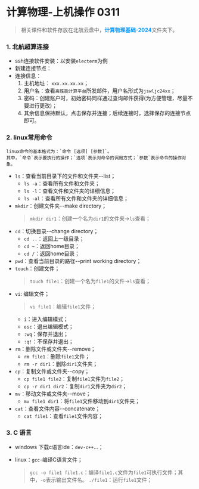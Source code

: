 # 计算物理-上机操作 0311
>相关课件和软件存放在北航云盘中，<font color=0099ff><b>计算物理基础-2024</b></font>文件夹下。
### 1. 北航超算连接
- ssh连接软件安装：以安装`electerm`为例
- 新建连接节点：
- 连接信息：
  1. 主机地址：
     `xxx.xx.xx.xx`；
  2. 用户名：查看`高性能计算平台`所发邮件，用户名形式为`jswljc24xx`；
  3. 密码：创建账户时，初始密码同样通过查询邮件获得(为方便管理，尽量不要进行更改)；
  4. 其余信息保持默认，点击保存并连接；后续连接时，选择保存的连接节点即可。 
### 2. linux常用命令
    linux命令的基本格式为：`命令 [选项] [参数]`。
    其中，`命令`表示要执行的操作；`选项`表示对命令的调用方式；`参数`表示命令的操作对象。
- `ls`：查看当前目录下的文件和文件夹--list；
  - `ls -a`：查看所有文件和文件夹；
  - `ls -l`：查看文件和文件夹的详细信息；
  - `ls -al`：查看所有文件和文件夹的详细信息；
- `mkdir`：创建文件夹--make directory；
  > `mkdir dir1`：创建一个名为`dir1`的文件夹$\rightarrow$`ls`查看；
- `cd`：切换目录--change directory；
  - `cd ..`：返回上一级目录；
  - `cd ~`：返回home目录；
  - `cd /`：返回home目录；
- `pwd`：查看当前目录的路径--print working directory；
- `touch`：创建文件；
  > `touch file1`：创建一个名为`file1`的文件$\rightarrow$`ls`查看；
- `vi`: 编辑文件；
    > `vi file1`：编辑`file1`文件；
  - `i`：进入编辑模式；
  - `esc`：退出编辑模式；
  - `:wq`：保存并退出；
  - `:q!`：不保存并退出；
- `rm`：删除文件或文件夹--remove；
  - `rm file1`：删除`file1`文件；
  - `rm -r dir1`：删除`dir1`文件夹；
- `cp`：复制文件或文件夹--copy；
  - `cp file1 file2`：复制`file1`文件为`file2`；
  - `cp -r dir1 dir2`：复制`dir1`文件夹为`dir2`；
- `mv`：移动文件或文件夹--move；
  - `mv file1 dir1`：将`file1`文件移动到`dir1`文件夹；
- `cat`：查看文件内容--concatenate；
  - `cat file1`：查看`file1`文件内容；
  
### 3. C 语言
- windows 下载c语言ide：`dev-c++`...；

- linux：`gcc`-编译C语言文件；
  > `gcc -o file1 file1.c`：编译`file1.c`文件为`file1`可执行文件；其中，`-o`表示输出文件名。
  > `./file1`：运行`file1`文件；

